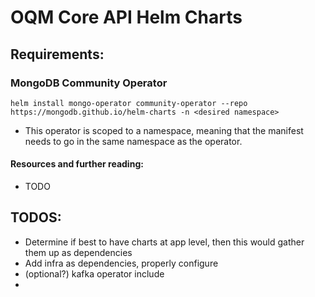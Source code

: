 # OQM Core API Helm Charts

## Requirements:

### MongoDB Community Operator

`helm install mongo-operator community-operator --repo https://mongodb.github.io/helm-charts -n <desired namespace>`

- This operator is scoped to a namespace, meaning that the manifest needs to go in the same namespace as the operator.

#### Resources and further reading:

- TODO

## TODOS:

- Determine if best to have charts at app level, then this would gather them up as dependencies
- Add infra as dependencies, properly configure
- (optional?) kafka operator include
-
